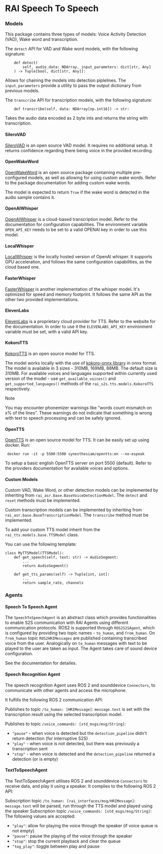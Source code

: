 # RAI Speech To Speech

### Models

This package contains three types of models: Voice Activity Detection (VAD), Wake word and transcription.

The `detect` API for VAD and Wake word models, with the following signature:

```
    def detect(
        self, audio_data: NDArray, input_parameters: dict[str, Any]
    ) -> Tuple[bool, dict[str, Any]]:
```

Allows for chaining the models into detection piplelines. The `input_parameters` provide a utility to pass the output dictionary from previous models.

The `transcribe` API for transcription models, with the following signature:

```
    def transcribe(self, data: NDArray[np.int16]) -> str:
```

Takes the audio data encoded as 2 byte ints and returns the string with transcription.

#### SileroVAD

[SileroVAD](https://github.com/snakers4/silero-vad) is an open source VAD model. It requires no additional setup. It returns confidence regarding there being voice in the provided recording.

#### OpenWakeWord

[OpenWakeWord](https://github.com/dscripka/openWakeWord) is an open source package containing multiple pre-configured models, as well as allowing for using custom wake words.
Refer to the package documentation for adding custom wake words.

The model is expected to return `True` if the wake word is detected in the audio sample contains it.

#### OpenAIWhisper

[OpenAIWhisper](https://platform.openai.com/docs/guides/speech-to-text) is a cloud-based transcription model. Refer to the documentation for configuration capabilities.
The environment variable `OPEN_API_KEY` needs to be set to a valid OPENAI key in order to use this model.

#### LocalWhisper

[LocalWhisper](https://github.com/openai/whisper) is the locally hosted version of OpenAI whisper. It supports GPU acceleration, and follows the same configuration capabilities, as the cloud based one.

#### FasterWhisper

[FasterWhisper](https://github.com/SYSTRAN/faster-whisper) is another implementation of the whisper model. It's optimized for speed and memory footprint. It follows the same API as the other two provided implementations.

#### ElevenLabs

[ElevenLabs](https://elevenlabs.io/) is a proprietary cloud provider for TTS. Refer to the website for the documentation.
In order to use it the `ELEVENLABS_API_KEY` environment variable must be set, with a valid API key.

#### KokoroTTS

[KokoroTTS](https://huggingface.co/hexgrad/Kokoro-82M) is an open source model for TTS.

The model works locally with the use of [kokoro-onnx library](https://github.com/thewh1teagle/kokoro-onnx) in onnx format.
The model is available in 3 sizes - 310MB, 169MB, 88MB. The default size is 310MB.
For available voices and languages supported within currently used version of the model - use `get_available_voices()` and `get_supported_languages()` methods of the `rai_s2s.tts.models.KokoroTTS` respectively.

> [!NOTE]
> You may encounter phonemizer warnings like "words count mismatch on x% of the lines". These warnings do not indicate that something is wrong with text to speech processing and can be safely ignored.

#### OpenTTS

[OpenTTS](https://github.com/synesthesiam/opentts) is an open source model for TTS.
It can be easily set up using docker. Run:

```
 docker run -it -p 5500:5500 synesthesiam/opentts:en --no-espeak
```

To setup a basic english OpenTTS server on port 5500 (default).
Refer to the providers documentation for available voices and options.

#### Custom Models

Custom VAD, Wake Word, or other detection models can be implemented by inheriting from `rai_asr.base.BaseVoiceDetectionModel`. The `detect` and `reset` methods must be implemented.

Custom transcription models can be implemented by inheriting from `rai_asr.base.BaseTranscriptionModel`. The `transcribe` method must be implemented.

To add your custom TTS model inherit from the `rai_tts.models.base.TTSModel` class.

You can use the following template:

```
class MyTTSModel(TTSModel):
    def get_speech(self, text: str) -> AudioSegment:
        ...
        return AudioSegment()

    def get_tts_params(self) -> Tuple[int, int]:
        ...
        return sample_rate, channels

```

### Agents

#### Speech To Speech Agent

The `SpeechToSpeechAgent` is an abstract class which provides functionalities to enable S2S communication with RAI Agents using different communication protocols.
ROS2 is supported through `ROS2S2SAgent`, which is configured by providing two topic names - `to_human`, and `from_human`.
On `from_human` topic `ROS2HRIMessages` are published containing transcribed voice from the user.
Analogically on `to_human` messages with text to be played to the user are taken as input.
The Agent takes care of sound device configuration.

See the documentation for detailes.

#### Speech Recognition Agent

The speech recognition Agent uses ROS 2 and sounddevice `Connectors`, to communicate with other agents and access the microphone.

It fulfills the following ROS 2 communication API:

Publishes to topic `/to_human: [HRIMessage]`:
`message.text` is set with the transcription result using the selected transcription model.

Publishes to topic `/voice_commands: [std_msgs/msg/String]`:

-   `"pause"` - when voice is detected but the `detection_pipeline` didn't return detection (for interruptive S2S)
-   `"play"` - when voice is not detected, but there was previously a transcription sent
-   `"stop"` - when voice is detected and the `detection_pipeline` returned a detection (or is empty)

#### TextToSpeechAgent

The TextToSpeechAgent utilises ROS 2 and sounddevice `Connectors` to receive data, and play it using a speaker.
It complies to the following ROS 2 API:

Subscription topic `/to_human: [rai_interfaces/msg/HRIMessage]`:
`message.text` will be parsed, run through the TTS model and played using the speaker
Subscription topic `/voice_commands: [std_msgs/msg/String]`:
The following values are accepted:

-   `"play"`: allow for playing the voice through the speaker (if voice queue is not empty)
-   `"pause"`: pause the playing of the voice through the speaker
-   `"stop"`: stop the current playback and clear the queue
-   `"tog_play"`: toggle between play and pause
